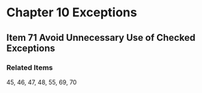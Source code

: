 # Chapter 10 Exceptions

## Item 71 Avoid Unnecessary Use of Checked Exceptions

### Related Items

45, 46, 47, 48, 55, 69, 70